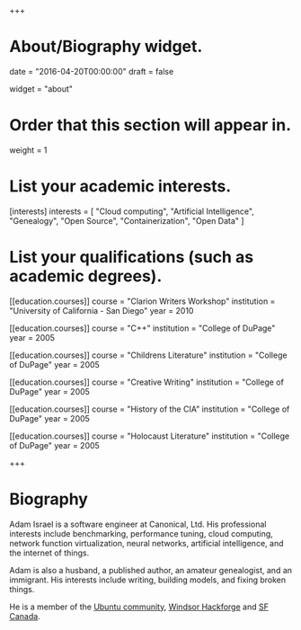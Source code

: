 +++
# About/Biography widget.

date = "2016-04-20T00:00:00"
draft = false

widget = "about"

# Order that this section will appear in.
weight = 1

# List your academic interests.
[interests]
  interests = [
    "Cloud computing",
    "Artificial Intelligence",
    "Genealogy",
    "Open Source",
    "Containerization",
    "Open Data"
  ]

# List your qualifications (such as academic degrees).
[[education.courses]]
  course = "Clarion Writers Workshop"
  institution = "University of California - San Diego"
  year = 2010

[[education.courses]]
  course = "C++"
  institution = "College of DuPage"
  year = 2005

[[education.courses]]
  course = "Childrens Literature"
  institution = "College of DuPage"
  year = 2005

[[education.courses]]
  course = "Creative Writing"
  institution = "College of DuPage"
  year = 2005      

[[education.courses]]
  course = "History of the CIA"
  institution = "College of DuPage"
  year = 2005

[[education.courses]]
  course = "Holocaust Literature"
  institution = "College of DuPage"
  year = 2005

+++

# Biography

Adam Israel is a software engineer at Canonical, Ltd. His professional interests include benchmarking, performance tuning, cloud computing, network function virtualization, neural networks, artificial intelligence, and the internet of things.

Adam is also a husband, a published author, an amateur genealogist, and an immigrant. His interests include writing, building models, and fixing broken things.

He is a member of the <a href="http://community.ubuntu.com/">Ubuntu community</a>, <a href="">Windsor Hackforge</a> and <a href="">SF Canada</a>.
